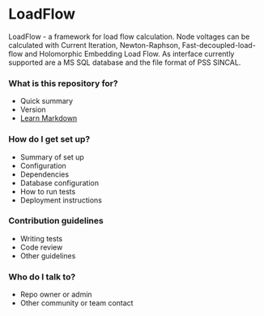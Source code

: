 LoadFlow
========
LoadFlow - a framework for load flow calculation. Node voltages can be calculated with Current Iteration, Newton-Raphson, Fast-decoupled-load-flow and Holomorphic Embedding Load Flow.
As interface currently supported are a MS SQL database and the file format of PSS SINCAL.


### What is this repository for? ###

* Quick summary
* Version
* [Learn Markdown](https://bitbucket.org/tutorials/markdowndemo)

### How do I get set up? ###

* Summary of set up
* Configuration
* Dependencies
* Database configuration
* How to run tests
* Deployment instructions

### Contribution guidelines ###

* Writing tests
* Code review
* Other guidelines

### Who do I talk to? ###

* Repo owner or admin
* Other community or team contact